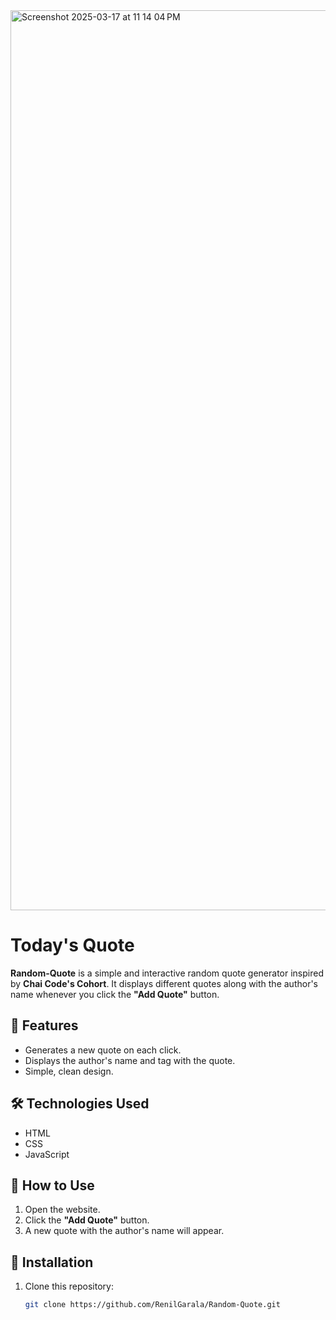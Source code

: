 <img width="1440" alt="Screenshot 2025-03-17 at 11 14 04 PM" src="https://github.com/user-attachments/assets/5f77c823-8177-45a2-a3f2-eeced456f561" />

# Today's Quote  

**Random-Quote** is a simple and interactive random quote generator inspired by **Chai Code's Cohort**. It displays different quotes along with the author's name whenever you click the **"Add Quote"** button.  

## 🚀 Features  
- Generates a new quote on each click.  
- Displays the author's name and tag with the quote.  
- Simple, clean design.  

## 🛠️ Technologies Used  
- HTML  
- CSS  
- JavaScript  

## 📌 How to Use  
1. Open the website.  
2. Click the **"Add Quote"** button.  
3. A new quote with the author's name will appear.  

## 📂 Installation  
1. Clone this repository:

   ```bash
   git clone https://github.com/RenilGarala/Random-Quote.git

